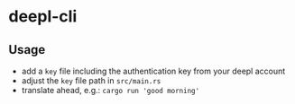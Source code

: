 # deepl-cli

## Usage

- add a `key` file including the authentication key from your deepl account
- adjust the `key` file path in `src/main.rs`
- translate ahead, e.g.: `cargo run 'good morning'`

